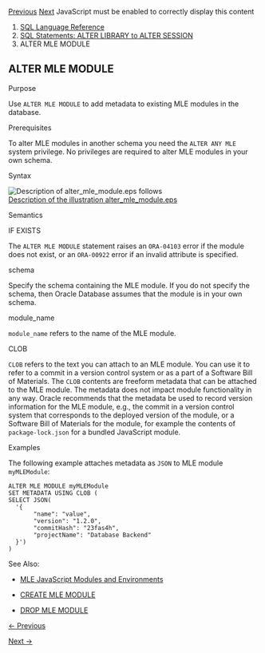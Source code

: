[Previous](alter-mle-env.md) [Next](ALTER-OPERATOR.md) JavaScript must be
enabled to correctly display this content

  1. [SQL Language Reference ](index.md)
  2. [ SQL Statements: ALTER LIBRARY to ALTER SESSION](SQL-Statements-ALTER-LIBRARY-to-ALTER-SESSION.md)
  3. ALTER MLE MODULE

## ALTER MLE MODULE

Purpose

Use `ALTER MLE MODULE` to add metadata to existing MLE modules in the
database.

Prerequisites

To alter MLE modules in another schema you need the `ALTER ANY MLE` system
privilege. No privileges are required to alter MLE modules in your own schema.

Syntax

  

![Description of alter_mle_module.eps
follows](https://docs.oracle.com/en/database/oracle/oracle-database/23/sqlrf/img/alter_mle_module.gif)  
[Description of the illustration
alter_mle_module.eps](img_text/alter_mle_module.md)

  

Semantics

IF EXISTS

The `ALTER MLE MODULE` statement raises an `ORA-04103` error if the module
does not exist, or an `ORA-00922` error if an invalid attribute is specified.

schema

Specify the schema containing the MLE module. If you do not specify the
schema, then Oracle Database assumes that the module is in your own schema.

module_name

`module_name` refers to the name of the MLE module.

CLOB

`CLOB` refers to the text you can attach to an MLE module. You can use it to
refer to a commit in a version control system or as a part of a Software Bill
of Materials. The `CLOB` contents are freeform metadata that can be attached
to the MLE module. The metadata does not impact module functionality in any
way. Oracle recommends that the metadata be used to record version information
for the MLE module, e.g., the commit in a version control system that
corresponds to the deployed version of the module, or a Software Bill of
Materials for the module, for example the contents of `package-lock.json` for
a bundled JavaScript module.

Examples

The following example attaches metadata as `JSON` to MLE module `myMLEModule`:

    
    
    ALTER MLE MODULE myMLEModule 
    SET METADATA USING CLOB (
    SELECT JSON(
      '{
           "name": "value",
           "version": "1.2.0",
           "commitHash": "23fas4h",
           "projectName": "Database Backend"
      }')
    )
    

See Also:

  * [MLE JavaScript Modules and Environments](/pls/topic/lookup?ctx=en/database/oracle/oracle-database/23/sqlrf&id=MLEJS-GUID-32E2D1BB-37A0-4BA8-AD29-C967A8CA0CE1)

  * [CREATE MLE MODULE](create-mle-module.md#GUID-EF8D8EBC-2313-4C6C-A76E-1A739C304DCC)

  * [DROP MLE MODULE](drop-mle-module.md#GUID-1E3DEB27-76D6-4564-BC3F-B11DB02609A7)


[← Previous](alter-mle-env.md)

[Next →](ALTER-OPERATOR.md)
